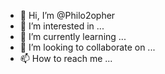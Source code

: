 - 👋 Hi, I’m @Philo2opher
- 👀 I’m interested in ...
- 🌱 I’m currently learning ...
- 💞️ I’m looking to collaborate on ...
- 📫 How to reach me ...

<!---
Philo2opher/Philo2opher is a ✨ special ✨ repository because its `README.md` (this file) appears on your GitHub profile.
You can click the Preview link to take a look at your changes.
--->
